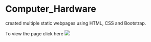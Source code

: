 # Computer_Hardware
created multiple static webpages using HTML, CSS and Bootstrap.

To view the page click here [![](https://img.shields.io/badge/Static%20Page-view-cyan)](https://chandanagiridhar.github.io/Computer_Hardware/)
